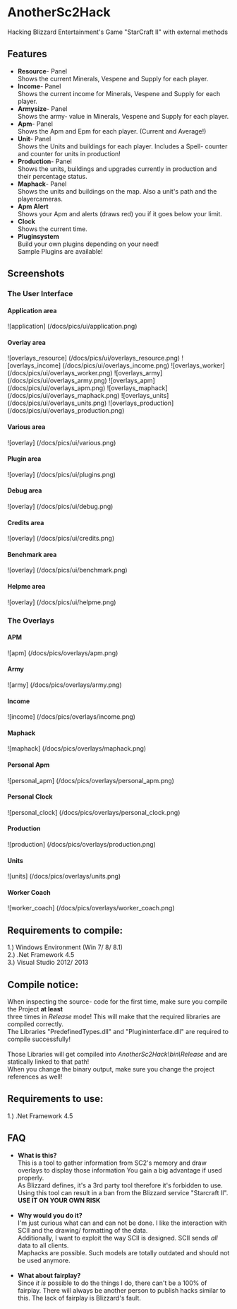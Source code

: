 # AnotherSc2Hack #
Hacking Blizzard Entertainment's Game "StarCraft II" with external methods<br>


## Features ##
<ul>
<li><b>Resource</b>- Panel<br>
		Shows the current Minerals, Vespene and Supply for each player.<br>
<li><b>Income</b>- Panel<br>
		Shows the current income for Minerals, Vespene and Supply for each player.<br>
<li><b>Armysize</b>- Panel<br>
		Shows the army- value in Minerals, Vespene and Supply for each player.<br>
<li><b>Apm</b>- Panel<br>
		Shows the Apm and Epm for each player. (Current and Average!)<br>
<li><b>Unit</b>- Panel<br>
		Shows the Units and buildings for each player. Includes a Spell- counter and counter for units in production!<br>
<li><b>Production</b>- Panel<br>
		Shows the units, buildings and upgrades currently in production and their percentage status.<br>
<li><b>Maphack</b>- Panel<br>
		Shows the units and buildings on the map. Also a unit's path and the playercameras.<br>
<li><b>Apm Alert</b><br>
		Shows your Apm and alerts (draws red) you if it goes below your limit.<br>
<li><b>Clock</b><br>
		Shows the current time.<br>
<li><b>Pluginsystem</b><br>
		Build your own plugins depending on your need!<br>
		Sample Plugins are available!<br>
</ul>


## Screenshots ##
### The User Interface ###
#### Application area ####
![application] (/docs/pics/ui/application.png)

#### Overlay area ####
![overlays_resource] (/docs/pics/ui/overlays_resource.png)
![overlays_income] (/docs/pics/ui/overlays_income.png)
![overlays_worker] (/docs/pics/ui/overlays_worker.png)
![overlays_army] (/docs/pics/ui/overlays_army.png)
![overlays_apm] (/docs/pics/ui/overlays_apm.png)
![overlays_maphack] (/docs/pics/ui/overlays_maphack.png)
![overlays_units] (/docs/pics/ui/overlays_units.png)
![overlays_production] (/docs/pics/ui/overlays_production.png)

#### Various area ####
![overlay] (/docs/pics/ui/various.png)

#### Plugin area ####
![overlay] (/docs/pics/ui/plugins.png)

#### Debug area ####
![overlay] (/docs/pics/ui/debug.png)

#### Credits area ####
![overlay] (/docs/pics/ui/credits.png)

#### Benchmark area ####
![overlay] (/docs/pics/ui/benchmark.png)

#### Helpme area ####
![overlay] (/docs/pics/ui/helpme.png)

### The Overlays ###
#### APM ####
![apm] (/docs/pics/overlays/apm.png)

#### Army ####
![army] (/docs/pics/overlays/army.png)

#### Income ####
![income] (/docs/pics/overlays/income.png)

#### Maphack ####
![maphack] (/docs/pics/overlays/maphack.png)

#### Personal Apm ####
![personal_apm] (/docs/pics/overlays/personal_apm.png)

#### Personal Clock ####
![personal_clock] (/docs/pics/overlays/personal_clock.png)

#### Production ####
![production] (/docs/pics/overlays/production.png)

#### Units ####
![units] (/docs/pics/overlays/units.png)

#### Worker Coach ####
![worker_coach] (/docs/pics/overlays/worker_coach.png)


Requirements to compile:
------------------------
1.) Windows Environment (Win 7/ 8/ 8.1)<br>
2.) .Net Framework 4.5<br>
3.) Visual Studio 2012/ 2013<br>


Compile notice:
---------------
When inspecting the source- code for the first time, make sure you compile the Project <b>at least</b><br>
three times in <i>Release</i> mode! This will make that the required libraries are compiled correctly.<br>
The Libraries "PredefinedTypes.dll" and "Plugininterface.dll" are required to compile successfully!<br>
<br>
Those Libraries will get compiled into <i>AnotherSc2Hack\bin\Release</i> and are statically linked to that path!<br>
When you change the binary output, make sure you change the project references as well!<br>


Requirements to use:
--------------------
1.) .Net Framework 4.5<br>



FAQ
---
<UL>
<li><b>What is this?</b><br>
		This is a tool to gather information from SC2's memory and draw overlays to display those information
		You gain a big advantage if used properly.<br>
		As Blizzard defines, it's a 3rd party tool therefore it's forbidden to use.<br>
		Using this tool can result in a ban from the Blizzard service "Starcraft II".<br>
		<b>USE IT ON YOUR OWN RISK</b><br>
		<br>
<li><b>Why would you do it?</b><br>
		I'm just curious what can and can not be done. I like the interaction with SCII and the drawing/ 				formatting of the data.<br>
		Additionally, I want to exploit the way SCII is designed. SCII sends <i>all</i> data to all clients.<br>
		Maphacks are possible. Such models are totally outdated and should not be used anymore.<br>
		<br>
<li><b>What about fairplay?</b><br>
		Since <i>it is</i> possible to do the things I do, there can't be a 100% of fairplay. There will always be 			another person to publish hacks similar to this. The lack of fairplay is Blizzard's fault.
</UL>
